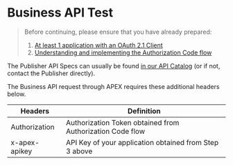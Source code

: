 # Business API Test

> Before continuing, please ensure that you have already prepared:
>
> 1. [At least 1 application with an OAuth 2.1 Client](/sections/oauth/client.md)
> 1. [Understanding and implementing the Authorization Code flow](sections/oauth/authz-token)

The Publisher API Specs can usually be found [in our API Catalog](https://services-dev.api.developer.tech.gov.sg/approved-apis) (or if not, contact the Publisher directly).

The Business API request through APEX requires these additional headers below.

| Headers       | Definition                                                |
| ------------- | --------------------------------------------------------- |
| Authorization | Authorization Token obtained from Authorization Code flow |
| x-apex-apikey | API Key of your application obtained from Step 3 above    |
